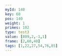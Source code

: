 ```yaml
---
myId: 140
key: 60
pos: 140
weight: 1
primes: 102
type: test3
value: [809,2,-1,1]
frame: [2,60,40]
tags: [1,22,27,54,76,85]
---
```

